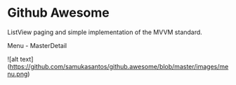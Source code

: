 # Github Awesome
ListView paging and simple implementation of the MVVM standard.


Menu - MasterDetail

![alt text] (https://github.com/samukasantos/github.awesome/blob/master/images/menu.png)
